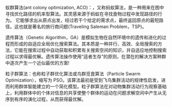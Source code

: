 
蚁群算法(ant colony optimization, ACO)：，又称蚂蚁算法，是一种用来在图中寻找优化路径的机率型算法。其灵感来源于蚂蚁在寻找食物过程中发现路径的行为。
它能够求出从原点出发，经过若干个给定的需求点，最终返回原点的最短路径。这也就是著名的旅行商问题(Traveling Saleman Problem，TSP)。

遗传算法（Genetic Algorithm，GA）是模拟生物在自然环境中的遗传和进化的过程而形成的自适应全局优化搜索算法。其本质是一种并行、高效、全局搜索的方法，它能在搜索过程中自动获取和积累有关搜索空间的知识，并自适应地控制搜索过程以求得最优解。遗传算法操作使用“适者生存”的原则，在潜在的解决方案种群中逐次产生一个近似最优的方案!


粒子群算法：也称粒子群优化算法或鸟群觅食算法（Particle Swarm Optimization），缩写为 PSO。该算法最初是受到飞鸟集群活动的规律性启发，进而利用群体智能建立的一个简化模型。粒子群算法在对动物集群活动行为观察基础上，利用群体中的个体对信息的共享使整个群体的运动在问题求解空间中产生从无序到有序的演化过程，从而获得最优解。
